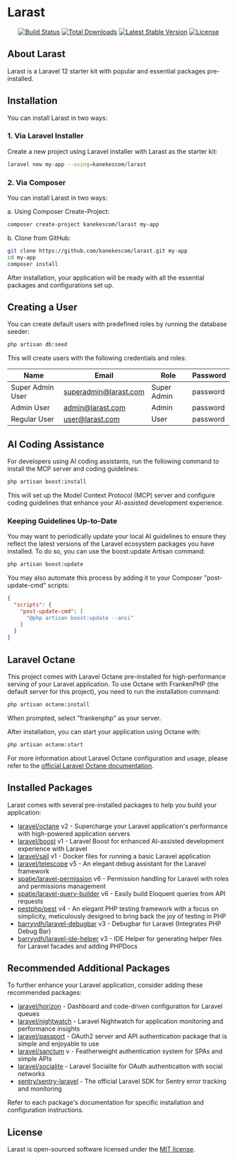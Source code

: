 # Larast

<p align="center">
<a href="https://github.com/kanekescom/larast/actions"><img src="https://github.com/kanekescom/larast/actions/workflows/tests.yml/badge.svg" alt="Build Status"></a>
<a href="https://packagist.org/packages/kanekescom/larast"><img src="https://img.shields.io/packagist/dt/kanekescom/larast" alt="Total Downloads"></a>
<a href="https://packagist.org/packages/kanekescom/larast"><img src="https://img.shields.io/packagist/v/kanekescom/larast" alt="Latest Stable Version"></a>
<a href="https://packagist.org/packages/kanekescom/larast"><img src="https://img.shields.io/github/license/kanekescom/larast" alt="License"></a>
</p>

## About Larast

Larast is a Laravel 12 starter kit with popular and essential packages pre-installed.

## Installation

You can install Larast in two ways:

### 1. Via Laravel Installer

Create a new project using Laravel installer with Larast as the starter kit:

```bash
laravel new my-app --using=kanekescom/larast
```

### 2. Via Composer

You can install Larast in two ways:

a. Using Composer Create-Project:
```bash
composer create-project kanekescom/larast my-app
```

b. Clone from GitHub:
```bash
git clone https://github.com/kanekescom/larast.git my-app
cd my-app
composer install
```

After installation, your application will be ready with all the essential packages and configurations set up.

## Creating a User

You can create default users with predefined roles by running the database seeder:

```bash
php artisan db:seed
```

This will create users with the following credentials and roles:

| Name              | Email                     | Role        | Password  |
|-------------------|---------------------------|-------------|-----------|
| Super Admin User  | superadmin@larast.com | Super Admin | password  |
| Admin User        | admin@larast.com      | Admin       | password  |
| Regular User      | user@larast.com       | User        | password  |

## AI Coding Assistance

For developers using AI coding assistants, run the following command to install the MCP server and coding guidelines:

```bash
php artisan boost:install
```

This will set up the Model Context Protocol (MCP) server and configure coding guidelines that enhance your AI-assisted development experience.

### Keeping Guidelines Up-to-Date

You may want to periodically update your local AI guidelines to ensure they reflect the latest versions of the Laravel ecosystem packages you have installed. To do so, you can use the boost:update Artisan command:

```bash
php artisan boost:update
```

You may also automate this process by adding it to your Composer "post-update-cmd" scripts:

```json
{
  "scripts": {
    "post-update-cmd": [
      "@php artisan boost:update --ansi"
    ]
  }
}
```

## Laravel Octane

This project comes with Laravel Octane pre-installed for high-performance serving of your Laravel application. To use Octane with FrankenPHP (the default server for this project), you need to run the installation command:

```bash
php artisan octane:install
```

When prompted, select "frankenphp" as your server.

After installation, you can start your application using Octane with:

```bash
php artisan octane:start
```

For more information about Laravel Octane configuration and usage, please refer to the [official Laravel Octane documentation](https://laravel.com/docs/12.x/octane).

## Installed Packages

Larast comes with several pre-installed packages to help you build your application:

- [laravel/octane](https://github.com/laravel/octane) v2 - Supercharge your Laravel application's performance with high-powered application servers
- [laravel/boost](https://github.com/laravel/boost) v1 - Laravel Boost for enhanced AI-assisted development experience with Laravel
- [laravel/sail](https://github.com/laravel/sail) v1 - Docker files for running a basic Laravel application
- [laravel/telescope](https://github.com/laravel/telescope) v5 - An elegant debug assistant for the Laravel framework
- [spatie/laravel-permission](https://github.com/spatie/laravel-permission) v6 - Permission handling for Laravel with roles and permissions management
- [spatie/laravel-query-builder](https://github.com/spatie/laravel-query-builder) v6 - Easily build Eloquent queries from API requests
- [pestphp/pest](https://github.com/pestphp/pest) v4 - An elegant PHP testing framework with a focus on simplicity, meticulously designed to bring back the joy of testing in PHP
- [barryvdh/laravel-debugbar](https://github.com/barryvdh/laravel-debugbar) v3 - Debugbar for Laravel (Integrates PHP Debug Bar)
- [barryvdh/laravel-ide-helper](https://github.com/barryvdh/laravel-ide-helper) v3 - IDE Helper for generating helper files for Laravel facades and adding PHPDocs

## Recommended Additional Packages

To further enhance your Laravel application, consider adding these recommended packages:

- [laravel/horizon](https://github.com/laravel/horizon) - Dashboard and code-driven configuration for Laravel queues
- [laravel/nightwatch](https://github.com/laravel/nightwatch) - Laravel Nightwatch for application monitoring and performance insights
- [laravel/passport](https://github.com/laravel/passport) - OAuth2 server and API authentication package that is simple and enjoyable to use
- [laravel/sanctum](https://github.com/laravel/sanctum) v - Featherweight authentication system for SPAs and simple APIs
- [laravel/socialite](https://github.com/laravel/socialite) - Laravel Socialite for OAuth authentication with social networks
- [sentry/sentry-laravel](https://github.com/getsentry/sentry-laravel) - The official Laravel SDK for Sentry error tracking and monitoring

Refer to each package's documentation for specific installation and configuration instructions.

## License

Larast is open-sourced software licensed under the [MIT license](https://opensource.org/licenses/MIT).

